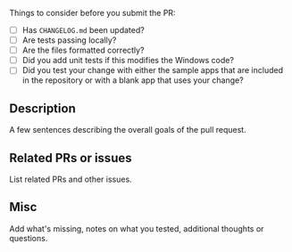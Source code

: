 <!-- 
Thank you for submitting a pull request! Please add some info (if applicable) to give us some context on the PR.

We will review the PR as soon as possible, leave feedback, add a tag, etc. and let you know what's going on.

Cheers!

The App Center team -->

Things to consider before you submit the PR:

* [ ] Has `CHANGELOG.md` been updated?
* [ ] Are tests passing locally?
* [ ] Are the files formatted correctly?
* [ ] Did you add unit tests if this modifies the Windows code?
* [ ] Did you test your change with either the sample apps that are included in the repository or with a blank app that uses your change?

## Description

A few sentences describing the overall goals of the pull request.

## Related PRs or issues

List related PRs and other issues.

## Misc

Add what's missing, notes on what you tested, additional thoughts or questions.
